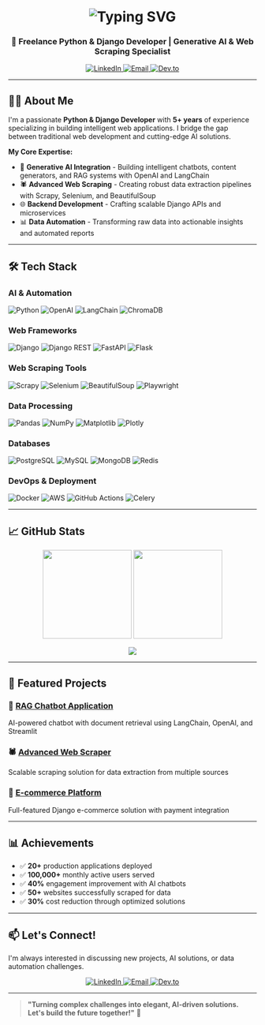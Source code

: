 <h1 align="center">
  <img src="https://readme-typing-svg.herokuapp.com?font=Fira+Code&weight=600&size=28&duration=4000&pause=1000&color=38BDF8&center=true&vCenter=true&width=600&lines=Hi+there!+👋;I'm+MD+Abdur+Rahim" alt="Typing SVG" />
</h1>

<h3 align="center">🚀 Freelance Python & Django Developer | Generative AI & Web Scraping Specialist</h3>

<p align="center">
  <a href="https://www.linkedin.com/in/abdurrahimcs50/">
    <img src="https://img.shields.io/badge/LinkedIn-0077B5?style=for-the-badge&logo=linkedin&logoColor=white" alt="LinkedIn">
  </a>
  <a href="mailto:pydevrahim@rahim.com.bd">
    <img src="https://img.shields.io/badge/Gmail-D14836?style=for-the-badge&logo=gmail&logoColor=white" alt="Email">
  </a>
  <a href="https://dev.to/abdurrahimcs50">
    <img src="https://img.shields.io/badge/Dev.to-0A0A0A?style=for-the-badge&logo=dev.to&logoColor=white" alt="Dev.to">
  </a>
</p>

---

## 👨‍💻 About Me

I'm a passionate **Python & Django Developer** with **5+ years** of experience specializing in building intelligent web applications. I bridge the gap between traditional web development and cutting-edge AI solutions.

**My Core Expertise:**
- 🤖 **Generative AI Integration** - Building intelligent chatbots, content generators, and RAG systems with OpenAI and LangChain
- 🕷️ **Advanced Web Scraping** - Creating robust data extraction pipelines with Scrapy, Selenium, and BeautifulSoup
- 🌐 **Backend Development** - Crafting scalable Django APIs and microservices
- 📊 **Data Automation** - Transforming raw data into actionable insights and automated reports

---

## 🛠️ Tech Stack

### **AI & Automation**
![Python](https://img.shields.io/badge/Python-3776AB?style=for-the-badge&logo=python&logoColor=white)
![OpenAI](https://img.shields.io/badge/OpenAI-412991?style=for-the-badge&logo=openai&logoColor=white)
![LangChain](https://img.shields.io/badge/LangChain-blue?style=for-the-badge)
![ChromaDB](https://img.shields.io/badge/ChromaDB-FF6B35?style=for-the-badge)

### **Web Frameworks**
![Django](https://img.shields.io/badge/Django-092E20?style=for-the-badge&logo=django&logoColor=white)
![Django REST](https://img.shields.io/badge/DRF-red?style=for-the-badge&logo=django&logoColor=white)
![FastAPI](https://img.shields.io/badge/FastAPI-005571?style=for-the-badge&logo=fastapi)
![Flask](https://img.shields.io/badge/Flask-000000?style=for-the-badge&logo=flask&logoColor=white)

### **Web Scraping Tools**
![Scrapy](https://img.shields.io/badge/Scrapy-639B0C?style=for-the-badge&logo=scrapy&logoColor=white)
![Selenium](https://img.shields.io/badge/Selenium-43B02A?style=for-the-badge&logo=selenium&logoColor=white)
![BeautifulSoup](https://img.shields.io/badge/BeautifulSoup-44B02A?style=for-the-badge)
![Playwright](https://img.shields.io/badge/Playwright-2EAD33?style=for-the-badge&logo=playwright&logoColor=white)

### **Data Processing**
![Pandas](https://img.shields.io/badge/Pandas-150458?style=for-the-badge&logo=pandas&logoColor=white)
![NumPy](https://img.shields.io/badge/NumPy-013243?style=for-the-badge&logo=numpy&logoColor=white)
![Matplotlib](https://img.shields.io/badge/Matplotlib-11557C?style=for-the-badge)
![Plotly](https://img.shields.io/badge/Plotly-3F4F75?style=for-the-badge&logo=plotly&logoColor=white)

### **Databases**
![PostgreSQL](https://img.shields.io/badge/PostgreSQL-316192?style=for-the-badge&logo=postgresql&logoColor=white)
![MySQL](https://img.shields.io/badge/MySQL-4479A1?style=for-the-badge&logo=mysql&logoColor=white)
![MongoDB](https://img.shields.io/badge/MongoDB-47A248?style=for-the-badge&logo=mongodb&logoColor=white)
![Redis](https://img.shields.io/badge/Redis-DC382D?style=for-the-badge&logo=redis&logoColor=white)

### **DevOps & Deployment**
![Docker](https://img.shields.io/badge/Docker-2496ED?style=for-the-badge&logo=docker&logoColor=white)
![AWS](https://img.shields.io/badge/AWS-FF9900?style=for-the-badge&logo=amazonaws&logoColor=white)
![GitHub Actions](https://img.shields.io/badge/GitHub_Actions-2088FF?style=for-the-badge&logo=githubactions&logoColor=white)
![Celery](https://img.shields.io/badge/Celery-37814A?style=for-the-badge&logo=celery&logoColor=white)

---

## 📈 GitHub Stats

<p align="center">
  <img height="180em" src="https://github-readme-stats.vercel.app/api?username=abdurrahimcs50&show_icons=true&theme=radical&hide_border=true&count_private=true&include_all_commits=true" />
  <img height="180em" src="https://github-readme-stats.vercel.app/api/top-langs/?username=abdurrahimcs50&layout=compact&theme=radical&hide_border=true&langs_count=8" />
</p>

<p align="center">
  <img src="https://github-readme-streak-stats.herokuapp.com/?user=abdurrahimcs50&theme=radical&hide_border=true" />
</p>

---

## 🚀 Featured Projects

### 🤖 [RAG Chatbot Application](https://github.com/abdurrahimcs50/rag-chatbot)
AI-powered chatbot with document retrieval using LangChain, OpenAI, and Streamlit

### 🕷️ [Advanced Web Scraper](https://github.com/abdurrahimcs50/web-scraper)
Scalable scraping solution for data extraction from multiple sources

### 🛒 [E-commerce Platform](https://github.com/abdurrahimcs50/ecommerce-platform)
Full-featured Django e-commerce solution with payment integration

---

## 📊 Achievements

- ✅ **20+** production applications deployed
- ✅ **100,000+** monthly active users served
- ✅ **40%** engagement improvement with AI chatbots
- ✅ **50+** websites successfully scraped for data
- ✅ **30%** cost reduction through optimized solutions

---

## 📫 Let's Connect!

I'm always interested in discussing new projects, AI solutions, or data automation challenges.

<p align="center">
  <a href="https://www.linkedin.com/in/abdurrahimcs50/">
    <img src="https://img.shields.io/badge/LinkedIn-0077B5?style=for-the-badge&logo=linkedin&logoColor=white" alt="LinkedIn">
  </a>
  <a href="mailto:pydevrahim@rahim.com.bd">
    <img src="https://img.shields.io/badge/Gmail-D14836?style=for-the-badge&logo=gmail&logoColor=white" alt="Email">
  </a>
  <a href="https://dev.to/abdurrahimcs50">
    <img src="https://img.shields.io/badge/Dev.to-0A0A0A?style=for-the-badge&logo=dev.to&logoColor=white" alt="Dev.to">
  </a>
</p>

---

> **"Turning complex challenges into elegant, AI-driven solutions. Let's build the future together!"** 🚀
